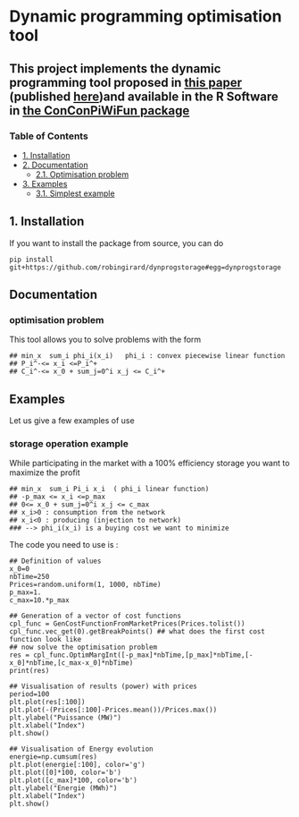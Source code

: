 Dynamic programming optimisation tool
=======================================

This project implements the dynamic programming tool proposed in
[this paper](https://hal-mines-paristech.archives-ouvertes.fr/hal-01110689) (published [here](https://ieeexplore.ieee.org/document/6863551/))and
available in the R Software in [the ConConPiWiFun package](https://cran.r-project.org/web/packages/ConConPiWiFun/index.html)
---------------

### Table of Contents

* [1. Installation](#1.Installation)
* [2. Documentation](#2.documentation)
    * [2.1. Optimisation problem](#2.1.optimisation)
* [3. Examples](#3.examples)
    * [3.1. Simplest example](#3.1.simple)


## 1. Installation <a class="anchor" id="1.Installation"></a>

If you want to install the package from source, you can do

    pip install git+https://github.com/robingirard/dynprogstorage#egg=dynprogstorage

## Documentation <a class="anchor" id="2.documentation"></a> 

### optimisation problem <a class="anchor" id="2.1.optimisation"></a> 

This tool allows you to solve problems with the form 

    ## min_x  sum_i phi_i(x_i)   phi_i : convex piecewise linear function
    ## P_i^-<= x_i <=P_i^+
    ## C_i^-<= x_0 + sum_j=0^i x_j <= C_i^+ 



## Examples <a class="anchor" id="3.examples"></a> 
Let us give a few examples of use 
### storage operation example   <a class="anchor" id="3.1.simple"></a> 

While participating in the market with a 100% efficiency storage you want to maximize the profit 

    ## min_x  sum_i Pi_i x_i  ( phi_i linear function)
    ## -p_max <= x_i <=p_max
    ## 0<= x_0 + sum_j=0^i x_j <= c_max
    ## x_i>0 : consumption from the network
    ## x_i<0 : producing (injection to network)
    ### --> phi_i(x_i) is a buying cost we want to minimize

The code you need to use is  : 

    ## Definition of values    
    x_0=0
    nbTime=250
    Prices=random.uniform(1, 1000, nbTime)
    p_max=1.
    c_max=10.*p_max
    
    ## Generation of a vector of cost functions 
    cpl_func = GenCostFunctionFromMarketPrices(Prices.tolist())
    cpl_func.vec_get(0).getBreakPoints() ## what does the first cost function look like
    ## now solve the optimisation problem
    res = cpl_func.OptimMargInt([-p_max]*nbTime,[p_max]*nbTime,[-x_0]*nbTime,[c_max-x_0]*nbTime)
    print(res)
    
    ## Visualisation of results (power) with prices            
    period=100
    plt.plot(res[:100])
    plt.plot(-(Prices[:100]-Prices.mean())/Prices.max())
    plt.ylabel("Puissance (MW)")
    plt.xlabel("Index")
    plt.show()
    
    ## Visualisation of Energy evolution 
    energie=np.cumsum(res)
    plt.plot(energie[:100], color='g')
    plt.plot([0]*100, color='b')
    plt.plot([c_max]*100, color='b')
    plt.ylabel("Energie (MWh)")
    plt.xlabel("Index")
    plt.show()